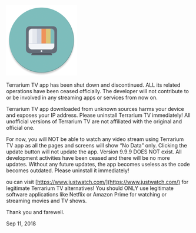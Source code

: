 ![Terrarium TV](ttv.png)

Terrarium TV app has been shut down and discontinued. ALL its related operations have been ceased officially. The developer will not contribute to or be involved in any streaming apps or services from now on.

Terrarium TV app downloaded from unknown sources harms your device and exposes your IP address. Please uninstall Terrarium TV immediately! All unofficial versions of Terrarium TV are not affiliated with the original and official one.

For now, you will NOT be able to watch any video stream using Terrarium TV app as all the pages and screens will show “No Data” only. Clicking the update button will not update the app. Version 9.9.9 DOES NOT exist. All development activities have been ceased and there will be no more updates. Without any future updates, the app becomes useless as the code becomes outdated. Please uninstall it immediately!

ou can visit [https://www.justwatch.com/](https://www.justwatch.com/) for legitimate Terrarium TV alternatives! You should ONLY use legitimate software applications like Netflix or Amazon Prime for watching or streaming movies and TV shows.

Thank you and farewell.

Sep 11, 2018
